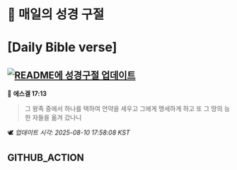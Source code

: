 # 🙏 매일의 성경 구절
# [Daily Bible verse]
## [![README에 성경구절 업데이트](https://github.com/DONGSUKA/first_test/actions/workflows/update-readme-bible.yml/badge.svg)](https://github.com/DONGSUKA/first_test/actions/workflows/update-readme-bible.yml)
<!-- START_BIBLE_VERSE -->
📖 **에스겔 17:13**
> 그 왕족 중에서 하나를 택하여 언약을 세우고 그에게 맹세하게 하고 또 그 땅의 능한 자들을 옮겨 갔나니

🕊️ _업데이트 시각: 2025-08-10 17:58:08 KST_
  <!-- END_BIBLE_VERSE -->
## GITHUB_ACTION
